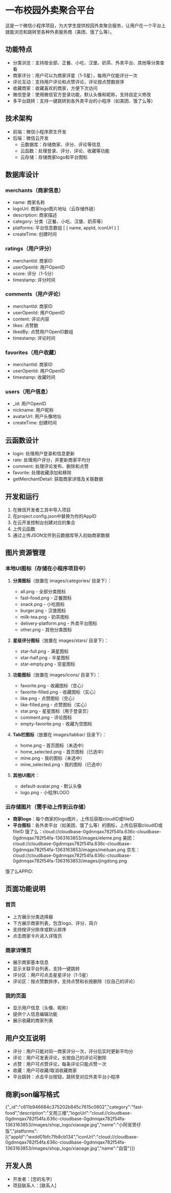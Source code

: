 # 一布校园外卖聚合平台

这是一个微信小程序项目，为大学生提供校园外卖聚合服务，让用户在一个平台上就能浏览和跳转至各种外卖服务商（美团、饿了么等）。

## 功能特点

- 分类浏览：支持按全部、正餐、小吃、汉堡、奶茶、外卖平台、其他等分类查看
- 商家评分：用户可以为商家评星（1-5星），每用户仅能评分一次
- 评论互动：支持用户评论和点赞评论，评论按点赞数排序
- 收藏商家：收藏喜欢的商家，方便下次访问
- 微信登录：使用微信官方登录功能，默认头像和昵称，支持自定义修改
- 多平台跳转：支持一键跳转到各外卖平台的小程序（如美团、饿了么等）

## 技术架构

- 前端：微信小程序原生开发
- 后端：微信云开发
  - 云数据库：存储商家、评分、评论等信息
  - 云函数：处理登录、评分、评论、收藏等功能
  - 云存储：存储商家logo和平台图标

## 数据库设计

### merchants（商家信息）
- name: 商家名称
- logoUrl: 商家logo图片地址（云存储外链）
- description: 商家描述
- category: 分类（正餐、小吃、汉堡、奶茶等）
- platforms: 平台信息数组 [ { name, appId, iconUrl } ]
- createTime: 创建时间

### ratings（用户评分）
- merchantId: 商家ID
- userOpenId: 用户OpenID
- score: 评分（1-5分）
- timestamp: 评分时间

### comments（用户评论）
- merchantId: 商家ID
- userOpenId: 用户OpenID
- content: 评论内容
- likes: 点赞数
- likedBy: 点赞用户OpenID数组
- timestamp: 评论时间

### favorites（用户收藏）
- merchantId: 商家ID
- userOpenId: 用户OpenID
- timestamp: 收藏时间

### users（用户信息）
- _id: 用户OpenID
- nickname: 用户昵称
- avatarUrl: 用户头像地址
- createTime: 创建时间

## 云函数设计

- login: 处理用户登录和信息更新
- rate: 处理用户评分，并更新商家平均分
- comment: 处理评论发布、删除和点赞
- favorite: 处理收藏添加和移除
- getMerchantDetail: 获取商家详情及关联数据

## 开发和运行

1. 在微信开发者工具中导入项目
2. 在project.config.json中替换为你的AppID
3. 在云开发控制台创建对应的集合
4. 上传云函数
5. 通过上传JSON文件到云数据库导入初始商家数据

## 图片资源管理

### 本地UI图标（存储在小程序项目中）

1. **分类图标**（放置在 images/categories/ 目录下）：
   - all.png - 全部分类图标
   - fast-food.png - 正餐图标
   - snack.png - 小吃图标
   - burger.png - 汉堡图标
   - milk-tea.png - 奶茶图标
   - delivery-platform.png - 外卖平台图标
   - other.png - 其他分类图标

2. **星级评分图标**（放置在 images/stars/ 目录下）：
   - star-full.png - 满星图标
   - star-half.png - 半星图标
   - star-empty.png - 空星图标

3. **功能图标**（放置在 images/icons/ 目录下）：
   - favorite.png - 收藏图标（空心）
   - favorite-filled.png - 收藏图标（实心）
   - like.png - 点赞图标（空心）
   - like-filled.png - 点赞图标（实心）
   - star.png - 星星图标（用于登录页）
   - comment.png - 评论图标
   - empty-favorite.png - 收藏为空图标

4. **Tab栏图标**（放置在 images/tabbar/ 目录下）：
   - home.png - 首页图标（未选中）
   - home_selected.png - 首页图标（已选中）
   - mine.png - 我的图标（未选中）
   - mine_selected.png - 我的图标（已选中）

5. **其他UI图片**：
   - default-avatar.png - 默认头像
   - logo.png - 小程序LOGO

### 云存储图片（需手动上传到云存储）

- **商家logo**：每个商家的logo图片，上传后获取cloudID或fileID
- **平台图标**：各外卖平台（如美团、饿了么等）的图标，上传后获取cloudID或fileID
饿了么：cloud://cloudbase-0gdnnqax782f54fa.636c-cloudbase-0gdnnqax782f54fa-1363163853/images/eleme.png
美团：cloud://cloudbase-0gdnnqax782f54fa.636c-cloudbase-0gdnnqax782f54fa-1363163853/images/meituan.png
京东：	cloud://cloudbase-0gdnnqax782f54fa.636c-cloudbase-0gdnnqax782f54fa-1363163853/images/jingdong.png

饿了么APPID:
## 页面功能说明

### 首页
- 上方展示分类选择器
- 下方展示商家列表，包含logo、评分、简介
- 支持按评分排序或默认排序
- 点击商家卡片进入详情页

### 商家详情页
- 展示商家基本信息
- 显示关联平台列表，支持一键跳转
- 评分区：用户可点击星星评分（1-5星）
- 评论区：按点赞数排序，支持点赞和长按删除（仅自己的评论）

### 我的页面
- 显示用户信息（头像、昵称）
- 提供个人信息编辑功能
- 展示收藏的商家列表

## 用户交互说明

- 评分：用户只能对同一商家评分一次，评分后实时更新平均分
- 评论：用户可发表评论，长按自己的评论可删除
- 点赞：用户可点赞评论，每条评论只能点赞一次
- 收藏：用户可收藏/取消收藏商家
- 平台跳转：点击平台按钮，跳转至对应外卖平台小程序

## 商家json编写格式
{"_id":"c611b946684c375202b845c7615c0802","category":"fast-food","description":"文苑三楼","logoUrl":"cloud://cloudbase-0gdnnqax782f54fa.636c-cloudbase-0gdnnqax782f54fa-1363163853/images/shop_logo/xiaoage.jpg","name":"小阿哥煲仔饭","platforms":[{"appId":"wxdd01bfc7fb8cb134","iconUrl":"cloud://cloudbase-0gdnnqax782f54fa.636c-cloudbase-0gdnnqax782f54fa-1363163853/images/shop_logo/xiaoage.jpg","name":"自营"}]}


## 开发人员

- 开发者：[您的名字]
- 项目联系人：[联系人] 